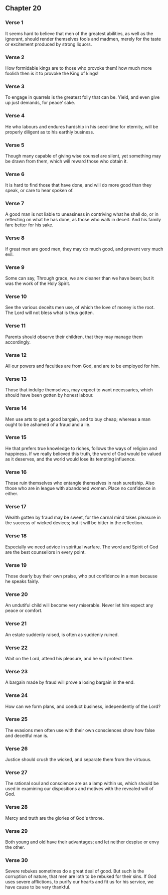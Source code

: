 ## Chapter 20


### Verse 1

It seems hard to believe that men of the greatest abilities, as well as the ignorant, should render themselves fools and madmen, merely for the taste or excitement produced by strong liquors.

### Verse 2

How formidable kings are to those who provoke them! how much more foolish then is it to provoke the King of kings!

### Verse 3

To engage in quarrels is the greatest folly that can be. Yield, and even give up just demands, for peace’ sake.

### Verse 4

He who labours and endures hardship in his seed-time for eternity, will be properly diligent as to his earthly business.

### Verse 5

Though many capable of giving wise counsel are silent, yet something may be drawn from them, which will reward those who obtain it.

### Verse 6

It is hard to find those that have done, and will do more good than they speak, or care to hear spoken of.

### Verse 7

A good man is not liable to uneasiness in contriving what he shall do, or in reflecting on what he has done, as those who walk in deceit. And his family fare better for his sake.

### Verse 8

If great men are good men, they may do much good, and prevent very much evil.

### Verse 9

Some can say, Through grace, we are cleaner than we have been; but it was the work of the Holy Spirit.

### Verse 10

See the various deceits men use, of which the love of money is the root. The Lord will not bless what is thus gotten.

### Verse 11

Parents should observe their children, that they may manage them accordingly.

### Verse 12

All our powers and faculties are from God, and are to be employed for him.

### Verse 13

Those that indulge themselves, may expect to want necessaries, which should have been gotten by honest labour.

### Verse 14

Men use arts to get a good bargain, and to buy cheap; whereas a man ought to be ashamed of a fraud and a lie.

### Verse 15

He that prefers true knowledge to riches, follows the ways of religion and happiness. If we really believed this truth, the word of God would be valued as it deserves, and the world would lose its tempting influence.

### Verse 16

Those ruin themselves who entangle themselves in rash suretiship. Also those who are in league with abandoned women. Place no confidence in either.

### Verse 17

Wealth gotten by fraud may be sweet, for the carnal mind takes pleasure in the success of wicked devices; but it will be bitter in the reflection.

### Verse 18

Especially we need advice in spiritual warfare. The word and Spirit of God are the best counsellors in every point.

### Verse 19

Those dearly buy their own praise, who put confidence in a man because he speaks fairly.

### Verse 20

An undutiful child will become very miserable. Never let him expect any peace or comfort.

### Verse 21

An estate suddenly raised, is often as suddenly ruined.

### Verse 22

Wait on the Lord, attend his pleasure, and he will protect thee.

### Verse 23

A bargain made by fraud will prove a losing bargain in the end.

### Verse 24

How can we form plans, and conduct business, independently of the Lord?

### Verse 25

The evasions men often use with their own consciences show how false and deceitful man is.

### Verse 26

Justice should crush the wicked, and separate them from the virtuous.

### Verse 27

The rational soul and conscience are as a lamp within us, which should be used in examining our dispositions and motives with the revealed will of God.

### Verse 28

Mercy and truth are the glories of God's throne.

### Verse 29

Both young and old have their advantages; and let neither despise or envy the other.

### Verse 30

Severe rebukes sometimes do a great deal of good. But such is the corruption of nature, that men are loth to be rebuked for their sins. If God uses severe afflictions, to purify our hearts and fit us for his service, we have cause to be very thankful.

